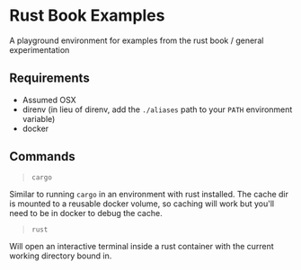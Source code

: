 # Rust Book Examples

A playground environment for examples from the rust book / general experimentation

## Requirements

- Assumed OSX
- direnv (in lieu of direnv, add the `./aliases` path to your `PATH` environment variable)
- docker

## Commands

> `cargo`

Similar to running `cargo` in an environment with rust installed. The cache dir is mounted to a reusable docker volume, so caching will work but you'll need to be in docker to debug the cache.

> `rust`

Will open an interactive terminal inside a rust container with the current working directory bound in.